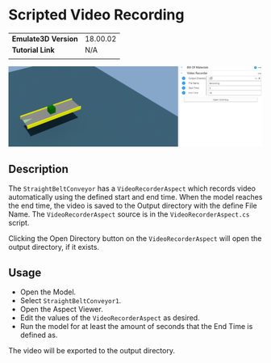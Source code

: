 # Scripted Video Recording
|||
|-|-|
|**Emulate3D Version**|18.00.02|
|**Tutorial Link**|N/A|
|||

![Scripted Video Recording Image](image.png)

## Description
The `StraightBeltConveyor` has a `VideoRecorderAspect` which records video automatically using the defined start and end time. When the model reaches the end time, the video is saved to the Output directory with the define File Name.
The `VideoRecorderAspect` source is in the `VideoRecorderAspect.cs` script.

Clicking the Open Directory button on the `VideoRecorderAspect` will open the output directory, if it exists.

## Usage
- Open the Model.
- Select `StraightBeltConveyor1`.
- Open the Aspect Viewer.
- Edit the values of the `VideoRecorderAspect` as desired.
- Run the model for at least the amount of seconds that the End Time is defined as.

The video will be exported to the output directory.

